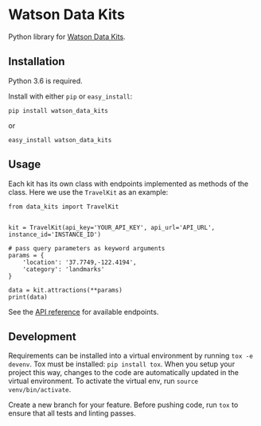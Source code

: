 # Watson Data Kits

Python library for [Watson Data
Kits](https://console.bluemix.net/docs/services/watson-data-kits/index.html).

## Installation
Python 3.6 is required.

Install with either `pip` or `easy_install`:

`pip install watson_data_kits`

or

`easy_install watson_data_kits`

## Usage

Each kit has its own class with endpoints implemented as methods of the class. Here we use the `TravelKit` as an example:
```
from data_kits import TravelKit


kit = TravelKit(api_key='YOUR_API_KEY', api_url='API_URL', instance_id='INSTANCE_ID')

# pass query parameters as keyword arguments
params = {
    'location': '37.7749,-122.4194',
    'category': 'landmarks'
}

data = kit.attractions(**params)
print(data)
```

See the [API reference](https://console.bluemix.net/apidocs/1787-watson-data-kits-travel#introduction) for available endpoints.

## Development

Requirements can be installed into a virtual environment by running `tox -e
devenv`. Tox must be installed: `pip install tox`. When you setup your project
this way, changes to the code are automatically updated in the virtual
environment. To activate the virtual env, run `source venv/bin/activate`.

Create a new branch for your feature. Before pushing code, run `tox` to ensure
that all tests and linting passes.
